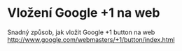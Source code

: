 <!--
title : Vložení Google +1 na web
author : Roman Ožana <ozana@omdesign.cz>
date : 2.6.2011 20:26:23
-->

# Vložení Google +1 na web

Snadný způsob, jak vložit Google +1 button na web <http://www.google.com/webmasters/+1/button/index.html>